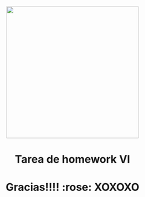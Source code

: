 <h1 align="center">
<img src="https://henry-11ty-resources.s3.sa-east-1.amazonaws.com/Assets/logo-henry-white-lg.png" min-width="350px" max-width="350px" width="350px"  alt="">


<h1 align="center">Tarea de homework VI</h1>

<h1 align="center"></h1>
<h1 align="center">Gracias!!!! :rose:   XOXOXO
